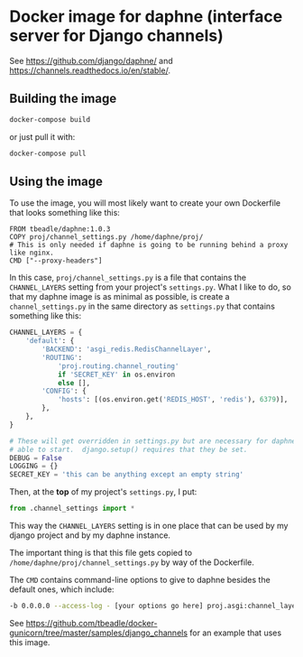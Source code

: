 # Docker image for daphne (interface server for Django channels)

See https://github.com/django/daphne/ and
https://channels.readthedocs.io/en/stable/.

## Building the image

```bash
docker-compose build
```

or just pull it with:

```bash
docker-compose pull
```

## Using the image

To use the image, you will most likely want to create your own Dockerfile that
looks something like this:

```
FROM tbeadle/daphne:1.0.3
COPY proj/channel_settings.py /home/daphne/proj/
# This is only needed if daphne is going to be running behind a proxy like nginx.
CMD ["--proxy-headers"]
```

In this case, `proj/channel_settings.py` is a file that contains the
`CHANNEL_LAYERS` setting from your project's `settings.py`.  What I like to do,
so that my daphne image is as minimal as possible, is create a
`channel_settings.py` in the same directory as `settings.py` that contains
something like this:

```python
CHANNEL_LAYERS = {
    'default': {
        'BACKEND': 'asgi_redis.RedisChannelLayer',
        'ROUTING':
            'proj.routing.channel_routing'
            if 'SECRET_KEY' in os.environ
            else [],
        'CONFIG': {
            'hosts': [(os.environ.get('REDIS_HOST', 'redis'), 6379)],
        },
    },
}

# These will get overridden in settings.py but are necessary for daphne to be
# able to start.  django.setup() requires that they be set.
DEBUG = False
LOGGING = {}
SECRET_KEY = 'this can be anything except an empty string'
```

Then, at the **top** of my project's `settings.py`, I put:

```python
from .channel_settings import *
```

This way the `CHANNEL_LAYERS` setting is in one place that can be used by my
django project and by my daphne instance.

The important thing is that this file gets copied to
`/home/daphne/proj/channel_settings.py` by way of the Dockerfile.

The `CMD` contains command-line options to give to daphne besides the default
ones, which include:

```bash
-b 0.0.0.0 --access-log - [your options go here] proj.asgi:channel_layer
```

See
https://github.com/tbeadle/docker-gunicorn/tree/master/samples/django_channels
for an example that uses this image.
